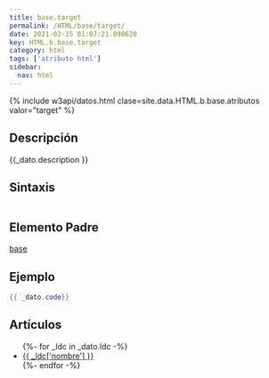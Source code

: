 ```yaml
---
title: base.target
permalink: /HTML/base/target/
date: 2021-02-15 01:07:21.098620
key: HTML.b.base.target
category: html
tags: ['atributo html']
sidebar: 
  nav: html
---
```


{% include w3api/datos.html clase=site.data.HTML.b.base.atributos valor="target" %}

## Descripción
{{_dato.description }}

## Sintaxis
~~~html
~~~

## Elemento Padre
[base](/HTML/base/)

## Ejemplo
~~~java
{{ _dato.code}}
~~~

## Artículos
<ul>
{%- for _ldc in _dato.ldc -%}
   <li>
       <a href="{{_ldc['url'] }}">{{ _ldc['nombre'] }}</a>
   </li>
{%- endfor -%}
</ul>

